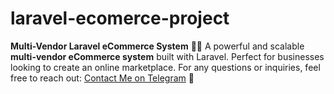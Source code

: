 # laravel-ecomerce-project
**Multi-Vendor Laravel eCommerce System** 🛒🚀    A powerful and scalable **multi-vendor eCommerce system** built with Laravel. Perfect for businesses looking to create an online marketplace.    For any questions or inquiries, feel free to reach out: [Contact Me on Telegram](https://t.me/Enzira15) 📩
